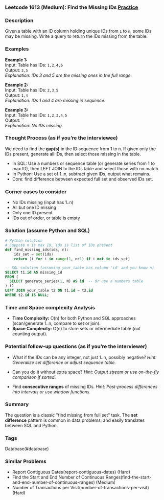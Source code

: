 ### Leetcode 1613 (Medium): Find the Missing IDs [Practice](https://leetcode.com/problems/find-the-missing-ids)

### Description  
Given a table with an ID column holding unique IDs from `1` to `n`, some IDs may be missing. Write a query to return the IDs missing from the table.

### Examples  
**Example 1:**  
Input: Table has IDs: `1,2,4,6`  
Output: `3,5`  
*Explanation: IDs 3 and 5 are the missing ones in the full range.*

**Example 2:**  
Input: Table has IDs: `2,3,5`  
Output: `1,4`  
*Explanation: IDs 1 and 4 are missing in sequence.*

**Example 3:**  
Input: Table has IDs: `1,2,3,4,5`  
Output: ``  
*Explanation: No IDs missing.*

### Thought Process (as if you’re the interviewee)  
We need to find the **gap(s)** in the ID sequence from 1 to n. If given only the IDs present, generate all IDs, then select those missing in the table.
- In SQL: Use a numbers or sequence table (or generate series from 1 to max ID), then LEFT JOIN to the IDs table and select those with no match.
- In Python: Use a set of 1..n, subtract given IDs, output what remains.
- Core: find difference between expected full set and observed IDs set.

### Corner cases to consider  
- No IDs missing (input has 1..n)
- All but one ID missing
- Only one ID present
- IDs out of order, or table is empty

### Solution (assume Python and SQL)

```python
# Python solution
# Suppose n is max ID, ids is list of IDs present
def find_missing_ids(ids, n):
    ids_set = set(ids)
    return [i for i in range(1, n+1) if i not in ids_set]
```

```sql
-- SQL solution (assuming your_table has column 'id' and you know n)
SELECT t1.id AS missing_id
FROM (
  SELECT generate_series(1, N) AS id  -- Or use a numbers table
) t1
LEFT JOIN your_table t2 ON t1.id = t2.id
WHERE t2.id IS NULL;
```

### Time and Space complexity Analysis  
- **Time Complexity:** O(n) for both Python and SQL approaches (scan/generate 1..n, compare to set or join).
- **Space Complexity:** O(n) to store sets or intermediate table (not counting output).

### Potential follow-up questions (as if you’re the interviewer)  
- What if the IDs can be any integer, not just 1..n, possibly negative?
  *Hint: Generalize set difference or adjust sequence table.*

- Can you do it without extra space?
  *Hint: Output stream or use on-the-fly comparison if sorted.*

- Find **consecutive ranges** of missing IDs.
  *Hint: Post-process differences into intervals or use window functions.*

### Summary
The question is a classic "find missing from full set" task. The **set difference** pattern is common in data problems, and easily translates between SQL and Python.

### Tags
Database(#database)

### Similar Problems
- Report Contiguous Dates(report-contiguous-dates) (Hard)
- Find the Start and End Number of Continuous Ranges(find-the-start-and-end-number-of-continuous-ranges) (Medium)
- Number of Transactions per Visit(number-of-transactions-per-visit) (Hard)